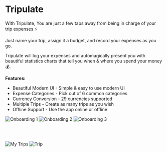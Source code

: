 # Tripulate



With Tripulate, You are just a few taps away from being in charge of your trip expenses ⚡️

Just name your trip, assign it a budget, and record your expenses as you go.



Tripulate will log your expenses and automagically present you with beautiful statistics charts that tell you when & where you spend your money 💰.



**Features:**

* Beautiful Modern UI - Simple & easy to use modern UI
* Expense Categories - Pick out of 6 common categories
* Currency Conversion - 29 currencies supported
* Multiple Trips - Create as many trips as you wish
* Offline Support - Use the app online or offline



![Onboarding 1](./screenshots/ios-1.png) ![Onboarding 2](./screenshots/ios-2.png) ![Onboarding 3](./screenshots/ios-3.png)

<br /><br />

![My Trips](./screenshots/ios-4.png) ![Trip](./screenshots/ios-5.png)
